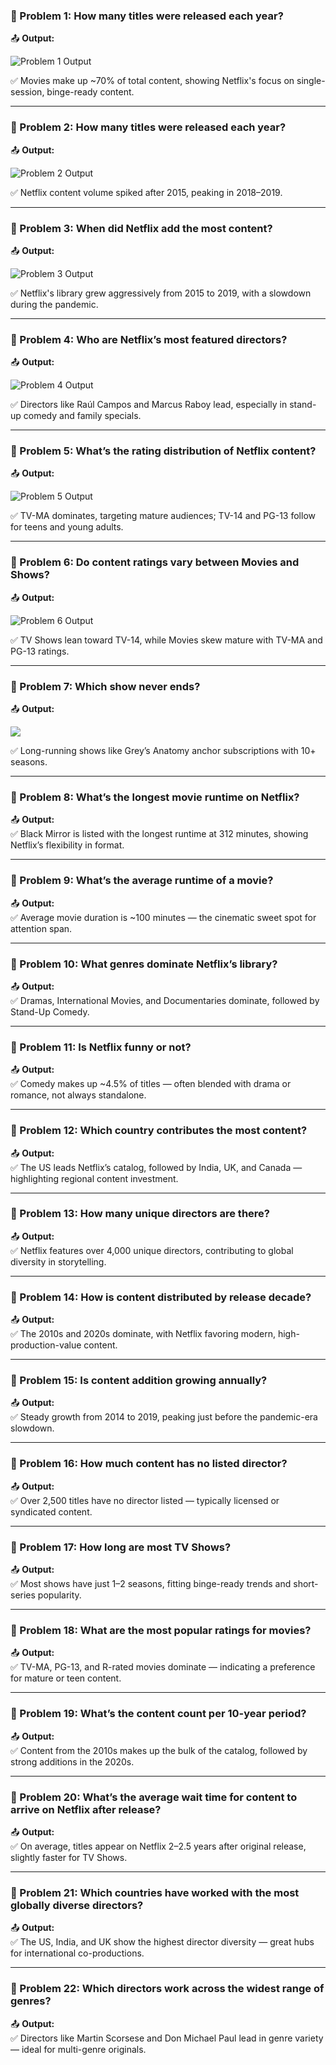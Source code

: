 ### 🎯 Problem 1: How many titles were released each year?

📤 **Output:**

![Problem 1 Output](https://github.com/AnalyzeWithRiya/Netflix-Content-Trends-Analysis/blob/126337a8e38e98fa410f1425fc45869a6b765e4c/images/p1.png)

✅ Movies make up ~70% of total content, showing Netflix's focus on single-session, binge-ready content.

---

### 🎯 Problem 2: How many titles were released each year?

📤 **Output:**  

![Problem 2 Output](https://github.com/AnalyzeWithRiya/Netflix-Content-Trends-Analysis/blob/21f9834cf8da8e5c96d86d4375ab1ee48af05a16/images/i4.jpg)

✅ Netflix content volume spiked after 2015, peaking in 2018–2019.

---

### 🎯 Problem 3: When did Netflix add the most content?

📤 **Output:**  

![Problem 3 Output](https://github.com/AnalyzeWithRiya/Netflix-Content-Trends-Analysis/blob/21f9834cf8da8e5c96d86d4375ab1ee48af05a16/images/i5.jpg)

✅ Netflix's library grew aggressively from 2015 to 2019, with a slowdown during the pandemic.

---

### 🎯 Problem 4: Who are Netflix’s most featured directors?

📤 **Output:**  

![Problem 4 Output](https://github.com/AnalyzeWithRiya/Netflix-Content-Trends-Analysis/blob/21f9834cf8da8e5c96d86d4375ab1ee48af05a16/images/i6.jpg)

✅ Directors like Raúl Campos and Marcus Raboy lead, especially in stand-up comedy and family specials.

---

### 🎯 Problem 5: What’s the rating distribution of Netflix content?

📤 **Output:**  

![Problem 5 Output](https://github.com/AnalyzeWithRiya/Netflix-Content-Trends-Analysis/blob/21f9834cf8da8e5c96d86d4375ab1ee48af05a16/images/i7.jpg)

✅ TV-MA dominates, targeting mature audiences; TV-14 and PG-13 follow for teens and young adults.

---

### 🎯 Problem 6: Do content ratings vary between Movies and Shows?

📤 **Output:**  

![Problem 6 Output](https://github.com/AnalyzeWithRiya/Netflix-Content-Trends-Analysis/blob/21f9834cf8da8e5c96d86d4375ab1ee48af05a16/images/i8.jpg)

✅ TV Shows lean toward TV-14, while Movies skew mature with TV-MA and PG-13 ratings.

---

### 🎯 Problem 7: Which show never ends?

📤 **Output:**  

![ ](https://github.com/AnalyzeWithRiya/Netflix-Content-Trends-Analysis/blob/21f9834cf8da8e5c96d86d4375ab1ee48af05a16/images/i9.jpg)

✅ Long-running shows like Grey’s Anatomy anchor subscriptions with 10+ seasons.

---

### 🎯 Problem 8: What’s the longest movie runtime on Netflix?

📤 **Output:**  
✅ Black Mirror is listed with the longest runtime at 312 minutes, showing Netflix’s flexibility in format.

---

### 🎯 Problem 9: What’s the average runtime of a movie?

📤 **Output:**  
✅ Average movie duration is ~100 minutes — the cinematic sweet spot for attention span.

---

### 🎯 Problem 10: What genres dominate Netflix’s library?

📤 **Output:**  
✅ Dramas, International Movies, and Documentaries dominate, followed by Stand-Up Comedy.

---

### 🎯 Problem 11: Is Netflix funny or not?

📤 **Output:**  
✅ Comedy makes up ~4.5% of titles — often blended with drama or romance, not always standalone.

---

### 🎯 Problem 12: Which country contributes the most content?

📤 **Output:**  
✅ The US leads Netflix’s catalog, followed by India, UK, and Canada — highlighting regional content investment.

---

### 🎯 Problem 13: How many unique directors are there?

📤 **Output:**  
✅ Netflix features over 4,000 unique directors, contributing to global diversity in storytelling.

---

### 🎯 Problem 14: How is content distributed by release decade?

📤 **Output:**  
✅ The 2010s and 2020s dominate, with Netflix favoring modern, high-production-value content.

---

### 🎯 Problem 15: Is content addition growing annually?

📤 **Output:**  
✅ Steady growth from 2014 to 2019, peaking just before the pandemic-era slowdown.

---

### 🎯 Problem 16: How much content has no listed director?

📤 **Output:**  
✅ Over 2,500 titles have no director listed — typically licensed or syndicated content.

---

### 🎯 Problem 17: How long are most TV Shows?

📤 **Output:**  
✅ Most shows have just 1–2 seasons, fitting binge-ready trends and short-series popularity.

---

### 🎯 Problem 18: What are the most popular ratings for movies?

📤 **Output:**  
✅ TV-MA, PG-13, and R-rated movies dominate — indicating a preference for mature or teen content.

---

### 🎯 Problem 19: What’s the content count per 10-year period?

📤 **Output:**  
✅ Content from the 2010s makes up the bulk of the catalog, followed by strong additions in the 2020s.

---

### 🎯 Problem 20: What’s the average wait time for content to arrive on Netflix after release?

📤 **Output:**  
✅ On average, titles appear on Netflix 2–2.5 years after original release, slightly faster for TV Shows.

---

### 🎯 Problem 21: Which countries have worked with the most globally diverse directors?

📤 **Output:**  
✅ The US, India, and UK show the highest director diversity — great hubs for international co-productions.

---

### 🎯 Problem 22: Which directors work across the widest range of genres?

📤 **Output:**  
✅ Directors like Martin Scorsese and Don Michael Paul lead in genre variety — ideal for multi-genre originals.
